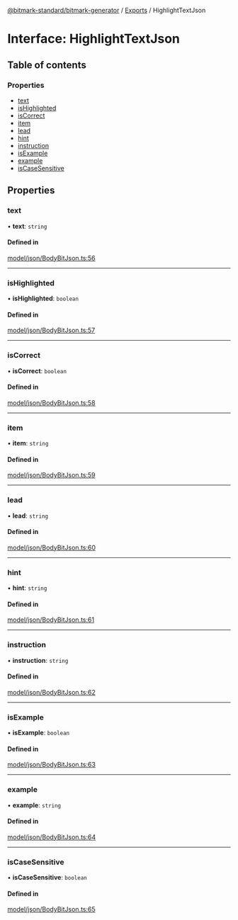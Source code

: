 [@bitmark-standard/bitmark-generator](../API.md) / [Exports](../modules.md) / HighlightTextJson

# Interface: HighlightTextJson

## Table of contents

### Properties

- [text](HighlightTextJson.md#text)
- [isHighlighted](HighlightTextJson.md#isHighlighted)
- [isCorrect](HighlightTextJson.md#isCorrect)
- [item](HighlightTextJson.md#item)
- [lead](HighlightTextJson.md#lead)
- [hint](HighlightTextJson.md#hint)
- [instruction](HighlightTextJson.md#instruction)
- [isExample](HighlightTextJson.md#isExample)
- [example](HighlightTextJson.md#example)
- [isCaseSensitive](HighlightTextJson.md#isCaseSensitive)

## Properties

### text

• **text**: `string`

#### Defined in

[model/json/BodyBitJson.ts:56](https://github.com/getMoreBrain/bitmark-generator/blob/de39d9c/src/model/json/BodyBitJson.ts#L56)

___

### isHighlighted

• **isHighlighted**: `boolean`

#### Defined in

[model/json/BodyBitJson.ts:57](https://github.com/getMoreBrain/bitmark-generator/blob/de39d9c/src/model/json/BodyBitJson.ts#L57)

___

### isCorrect

• **isCorrect**: `boolean`

#### Defined in

[model/json/BodyBitJson.ts:58](https://github.com/getMoreBrain/bitmark-generator/blob/de39d9c/src/model/json/BodyBitJson.ts#L58)

___

### item

• **item**: `string`

#### Defined in

[model/json/BodyBitJson.ts:59](https://github.com/getMoreBrain/bitmark-generator/blob/de39d9c/src/model/json/BodyBitJson.ts#L59)

___

### lead

• **lead**: `string`

#### Defined in

[model/json/BodyBitJson.ts:60](https://github.com/getMoreBrain/bitmark-generator/blob/de39d9c/src/model/json/BodyBitJson.ts#L60)

___

### hint

• **hint**: `string`

#### Defined in

[model/json/BodyBitJson.ts:61](https://github.com/getMoreBrain/bitmark-generator/blob/de39d9c/src/model/json/BodyBitJson.ts#L61)

___

### instruction

• **instruction**: `string`

#### Defined in

[model/json/BodyBitJson.ts:62](https://github.com/getMoreBrain/bitmark-generator/blob/de39d9c/src/model/json/BodyBitJson.ts#L62)

___

### isExample

• **isExample**: `boolean`

#### Defined in

[model/json/BodyBitJson.ts:63](https://github.com/getMoreBrain/bitmark-generator/blob/de39d9c/src/model/json/BodyBitJson.ts#L63)

___

### example

• **example**: `string`

#### Defined in

[model/json/BodyBitJson.ts:64](https://github.com/getMoreBrain/bitmark-generator/blob/de39d9c/src/model/json/BodyBitJson.ts#L64)

___

### isCaseSensitive

• **isCaseSensitive**: `boolean`

#### Defined in

[model/json/BodyBitJson.ts:65](https://github.com/getMoreBrain/bitmark-generator/blob/de39d9c/src/model/json/BodyBitJson.ts#L65)
